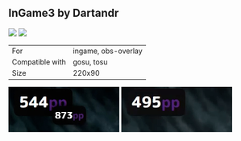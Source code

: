 ## InGame3 by Dartandr

<a href="https://github.com/cyperdark/osu-counters/releases/download/1.0.0/ingame3.by.dartandr.zip" target="_blank"><img height="35" src="https://img.shields.io/badge/Download_PP_Counter-67A564?style=for-the-badge&logo=cloud&logoColor=white" /></a>  <a href="https://github.com/Dartandr" target="_blank"><img height="35" src="https://img.shields.io/badge/github-000000?style=for-the-badge&logo=github&logoColor=white" /></a>  

|||
| ------------- | ------------- |
| For | ingame, obs-overlay |
| Compatible with | gosu, tosu |
| Size |  220x90 |


<img src="/.github/images/ingame3 by dartandr.jpg" /> <img src="/.github/gifs/ingame3 by dartandr.gif" /> 
